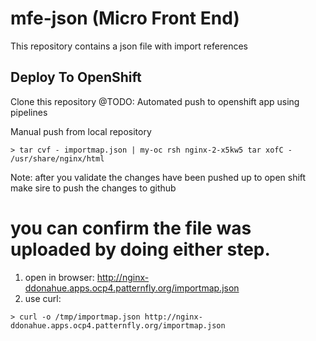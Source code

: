 mfe-json (Micro Front End)
==================

This repository contains a json file with import references

Deploy To OpenShift
--------------------------------------
Clone this repository
@TODO: Automated push to openshift app using pipelines

Manual push from local repository
 ```
> tar cvf - importmap.json | my-oc rsh nginx-2-x5kw5 tar xofC - /usr/share/nginx/html
 ```

Note: after you validate the changes have been pushed up to open shift make sire to push the changes to github

# you can confirm the file was uploaded by doing either step.
  1. open in browser: http://nginx-ddonahue.apps.ocp4.patternfly.org/importmap.json
  2. use curl:
  ```
  > curl -o /tmp/importmap.json http://nginx-ddonahue.apps.ocp4.patternfly.org/importmap.json
  ```
